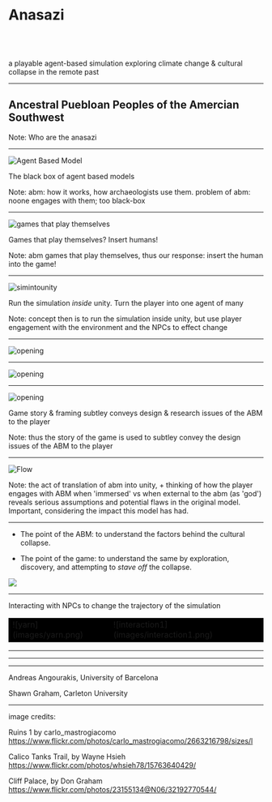 # Anasazi

<section data-background="images/15763640429_869366af3a_b.jpg"></section>
<br></br><br>
a playable agent-based simulation exploring
climate change & cultural collapse
in the remote past

---

<section data-background="images/2663216798_6f7b8321b8_b.jpg"></section>
<h2>Ancestral Puebloan Peoples of the Amercian Southwest</h2>

Note: Who are the anasazi

---

![Agent Based Model](images/aa_interface.png)

The black box of agent based models

Note: abm: how it works, how archaeologists use them. problem of abm: noone engages with them; too black-box

---

![games that play themselves](images/simmap.png)

Games that play themselves? Insert humans!

Note: abm games that play themselves, thus our response: insert the human into the game!

---

![simintounity](images/simintounity.png)

Run the simulation _inside_ unity. Turn the player into one agent of many

Note: concept then is to run the simulation inside unity, but use player engagement with the environment and the NPCs to effect change

---

![opening](images/openingstory1.png)

---

![opening](images/openingstory2.png)

---

![opening](images/openingstory3.png)

Game story & framing subtley conveys design & research issues of the ABM to the player

Note: thus the story of the game is used to subtley convey the design issues of the ABM to the player

---

![Flow](images/Flow.png)

Note: the act of translation of abm into unity, + thinking of how the player engages with ABM when 'immersed' vs when external to the abm (as 'god') reveals serious assumptions and potential flaws in the original model. Important, considering the impact this model has had.

---

+ The point of the ABM: to understand the factors behind the cultural collapse.

+ The point of the game: to understand the same by exploration, discovery, and attempting to _stave off_ the collapse. 

![](images/32192770544_56150af698_b.jpg)

---

Interacting with NPCs to change the trajectory of the simulation

<table border="0" bordercolor="#000000" style="background-color:#000000" width="100%" cellpadding="3" cellspacing="3">
    <tr>
        <td>![yarn](images/yarn.png)</td>
        <td>![interaction1](images/interaction1.png)</td>
    </tr>
</table>

---

<section data-background="images/proceduralterrain1.png"></section>

---

<section data-background="images/proceduralterrain2.png"></section>

---

Andreas Angourakis, University of Barcelona

Shawn Graham, Carleton University

---

image credits: 

Ruins 1 by carlo_mastrogiacomo
https://www.flickr.com/photos/carlo_mastrogiacomo/2663216798/sizes/l

Calico Tanks Trail, by Wayne Hsieh
https://www.flickr.com/photos/whsieh78/15763640429/

Cliff Palace, by Don Graham
https://www.flickr.com/photos/23155134@N06/32192770544/